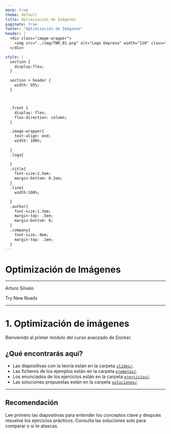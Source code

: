 ```yaml
---
marp: true
theme: default
title: Optimización de Imágenes
paginate: true
footer: "Optimización de Imágenes"
header: |
  <div class="image-wrapper">
    <img src="../img/TNR_01.png" alt="Logo Empresa" width="120" class="logo" />
  </div>

style: |
  section {
    display:flex;
  }

  section > header {
    width: 95%;
  }



  .front {
    display: flex;
    flex-direction: column;
  }

  .image-wrapper{
    text-align: end;
    width: 100%;
    
  }
  .logo{

  }
  .title{
    font-size:2.5em;
    margin-bottom: 0.2em;
  }
  .line{
    width:100%;

  }
  .author{
    font-size:1.3em;
    margin-top: .5em;
    margin-bottom: 0;
  }
  .company{
    font-size:.9em;
    margin-top: .1em;
  }
---
```


  <!-- _paginate: skip -->

  <div class="front">
    <h1 class="title"> Optimización de Imágenes </h1>
    <hr class="line"/>
    <p class="author">Arturo Silvelo</p>
    <p class="company">Try New Roads</p>
  </div>

---

# 1. Optimización de imágenes

Bienvenido al primer módulo del curso avanzado de Docker.

## ¿Qué encontrarás aquí?

- Las diapositivas con la teoría están en la carpeta [`slides/`](./slides/dockerfile-avanzado.md).
- Las ficheros de los ejemplos están en la carpeta [`ejemplos/`](./ejemplos/).
- Los enunciados de los ejercicios están en la carpeta [`ejercicios/`](./ejercicios/).
- Las soluciones propuestas están en la carpeta [`soluciones/`](./soluciones/).

---

## Recomendación

Lee primero las diapositivas para entender los conceptos clave y después resuelve los ejercicios prácticos. Consulta las soluciones solo para comparar o si te atascas.
